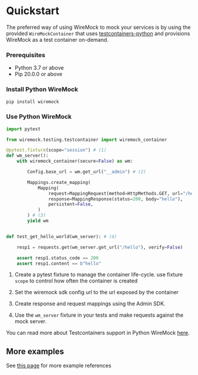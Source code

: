 Quickstart
=====

The preferred way of using WireMock to mock your services is by using the provided `WireMockContainer`
that uses [testcontainers-python](https://github.com/testcontainers/testcontainers-python)
and provisions WireMock as a test container on-demand.

### Prerequisites

- Python 3.7 or above
- Pip 20.0.0 or above

### Install Python WireMock

```bash
pip install wiremock
```

### Use Python WireMock

```python
import pytest

from wiremock.testing.testcontainer import wiremock_container

@pytest.fixture(scope="session") # (1)
def wm_server():
    with wiremock_container(secure=False) as wm:

        Config.base_url = wm.get_url("__admin") # (2)

        Mappings.create_mapping(
            Mapping(
                request=MappingRequest(method=HttpMethods.GET, url="/hello"),
                response=MappingResponse(status=200, body="hello"),
                persistent=False,
            )
        ) # (3)
        yield wm


def test_get_hello_world(wm_server): # (4)

    resp1 = requests.get(wm_server.get_url("/hello"), verify=False)

    assert resp1.status_code == 200
    assert resp1.content == b"hello"
```

1. Create a pytest fixture to manage the container life-cycle. use fixture `scope` to control how often the container is created

2. Set the wiremock sdk config url to the url exposed by the container

3. Create response and request mappings using the Admin SDK.

4. Use the `wm_server` fixture in your tests and make requests against the mock server.

You can read more about Testcontainers support in Python WireMock [here](./testcontainers.md).

## More examples

See [this page](..) for more example references
